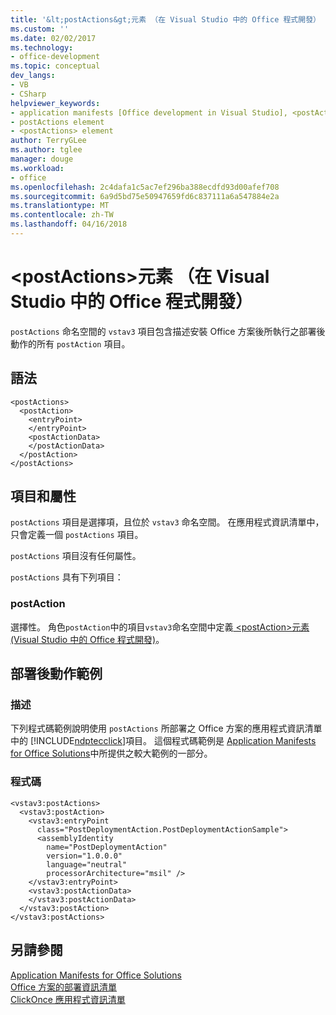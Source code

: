 ```yaml
---
title: '&lt;postActions&gt;元素 （在 Visual Studio 中的 Office 程式開發） |Microsoft 文件'
ms.custom: ''
ms.date: 02/02/2017
ms.technology:
- office-development
ms.topic: conceptual
dev_langs:
- VB
- CSharp
helpviewer_keywords:
- application manifests [Office development in Visual Studio], <postActions> element
- postActions element
- <postActions> element
author: TerryGLee
ms.author: tglee
manager: douge
ms.workload:
- office
ms.openlocfilehash: 2c4dafa1c5ac7ef296ba388ecdfd93d00afef708
ms.sourcegitcommit: 6a9d5bd75e50947659fd6c837111a6a547884e2a
ms.translationtype: MT
ms.contentlocale: zh-TW
ms.lasthandoff: 04/16/2018
---
```

# <a name="ltpostactionsgt-element-office-development-in-visual-studio"></a>&lt;postActions&gt;元素 （在 Visual Studio 中的 Office 程式開發）
  `postActions` 命名空間的 `vstav3` 項目包含描述安裝 Office 方案後所執行之部署後動作的所有 `postAction` 項目。  
  
## <a name="syntax"></a>語法  
  
```  
<postActions>  
  <postAction>  
    <entryPoint>  
    </entryPoint>  
    <postActionData>  
    </postActionData>  
  </postAction>  
</postActions>  
```  
  
## <a name="elements-and-attributes"></a>項目和屬性  
 `postActions` 項目是選擇項，且位於 `vstav3` 命名空間。 在應用程式資訊清單中，只會定義一個 `postActions` 項目。  
  
 `postActions` 項目沒有任何屬性。  
  
 `postActions` 具有下列項目：  
  
### <a name="postaction"></a>postAction  
 選擇性。 角色`postAction`中的項目`vstav3`命名空間中定義[ &#60;postAction&#62;元素&#40;Visual Studio 中的 Office 程式開發&#41;](../vsto/postaction-element-office-development-in-visual-studio.md)。  
  
## <a name="post-deployment-action-example"></a>部署後動作範例  
  
### <a name="description"></a>描述  
 下列程式碼範例說明使用 `postActions` 所部署之 Office 方案的應用程式資訊清單中的 [!INCLUDE[ndptecclick](../vsto/includes/ndptecclick-md.md)]項目。 這個程式碼範例是 [Application Manifests for Office Solutions](../vsto/application-manifests-for-office-solutions.md)中所提供之較大範例的一部分。  
  
### <a name="code"></a>程式碼  
  
```  
<vstav3:postActions>  
  <vstav3:postAction>  
    <vstav3:entryPoint   
      class="PostDeploymentAction.PostDeploymentActionSample">  
      <assemblyIdentity   
        name="PostDeploymentAction"   
        version="1.0.0.0"   
        language="neutral"   
        processorArchitecture="msil" />  
    </vstav3:entryPoint>  
    <vstav3:postActionData>  
    </vstav3:postActionData>  
  </vstav3:postAction>  
</vstav3:postActions>  
```  
  
## <a name="see-also"></a>另請參閱  
 [Application Manifests for Office Solutions](../vsto/application-manifests-for-office-solutions.md)   
 [Office 方案的部署資訊清單](../vsto/deployment-manifests-for-office-solutions.md)   
 [ClickOnce 應用程式資訊清單](/visualstudio/deployment/clickonce-application-manifest)  
  
  
